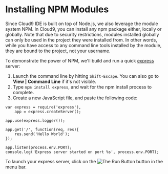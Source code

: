 # Installing NPM Modules

Since Cloud9 IDE is built on top of Node.js, we also leverage the module system NPM. In Cloud9, you can install any npm package either, locally or globally. Note that due to security restrictions, modules installed globally can only be used in the project they were installed from. In other words, while you have access to any command line  tools installed by the module, they are bound to the project, not your username.

To demonstrate the power of NPM, we'll build and run a quick [express](http://expressjs.com/) server:

1. Launch the command line by hitting `Shift-Escape`. You can also go to **View | Command Line** if it's not visible.
2. Type `npm install express`, and wait for the npm install process to complete.
3. Create a new JavaScript file, and paste the following code:

```
var express = require('express'),
    app = express.createServer();

app.use(express.logger());

app.get('/', function(req, res){
    res.send('Hello World');
});

app.listen(process.env.PORT);
console.log('Express server started on port %s', process.env.PORT);
```

To launch your express server, click on the ![The Run Button](./icons/runButton.png) button in the menu bar.